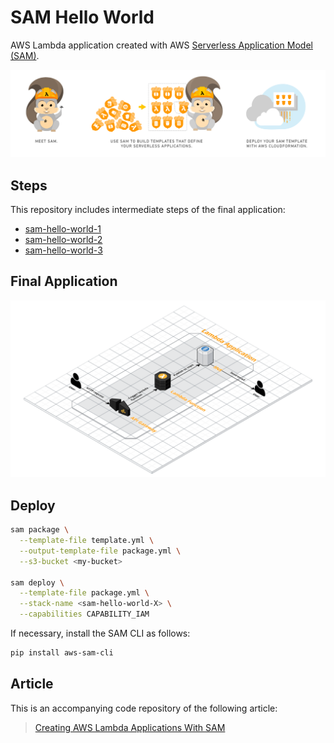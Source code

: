# SAM Hello World

AWS Lambda application created with AWS [Serverless Application Model (SAM)](https://github.com/awslabs/serverless-application-model).

![AWS SAM](sam.png)

## Steps

This repository includes intermediate steps of the final application:

- [sam-hello-world-1](sam-hello-world-1)
- [sam-hello-world-2](sam-hello-world-2)
- [sam-hello-world-3](sam-hello-world-3)

## Final Application

![Final application](figures/sam-hello-world-3.png)

## Deploy

~~~bash
sam package \
  --template-file template.yml \
  --output-template-file package.yml \
  --s3-bucket <my-bucket>

sam deploy \
  --template-file package.yml \
  --stack-name <sam-hello-world-X> \
  --capabilities CAPABILITY_IAM
~~~

If necessary, install the SAM CLI as follows:

~~~bash
pip install aws-sam-cli
~~~

## Article

This is an accompanying code repository of the following article:

> [Creating AWS Lambda Applications With SAM](https://medium.com/@weibeld/creating-aws-lambda-applications-with-sam-dd13258c16dd)
